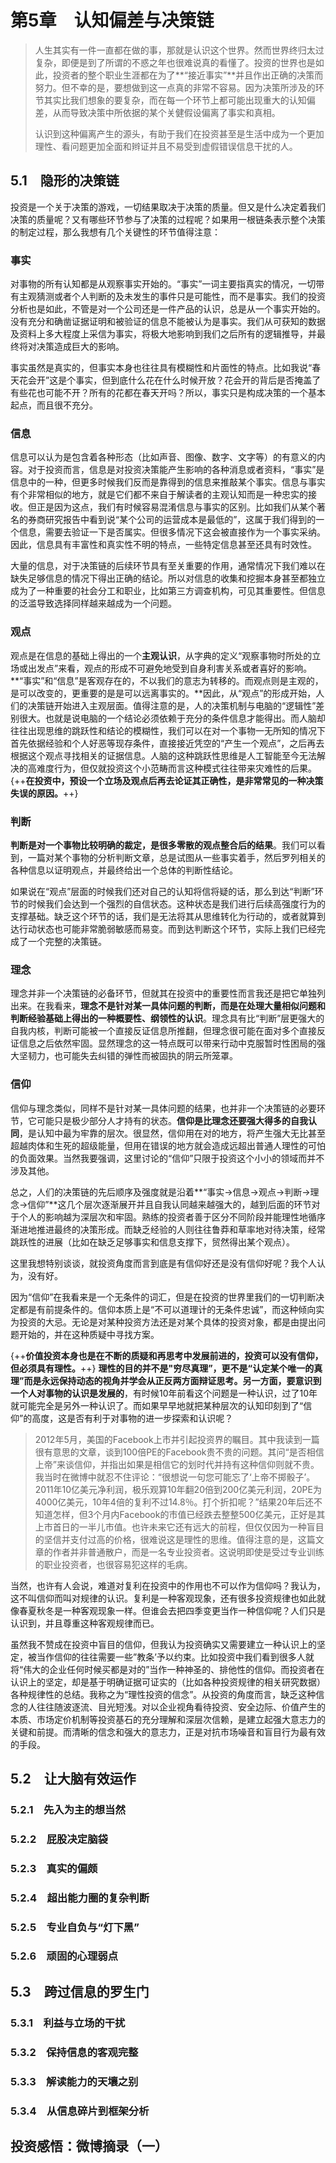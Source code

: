 # 第5章　认知偏差与决策链

> 人生其实有一件一直都在做的事，那就是认识这个世界。然而世界终归太过复杂，即便是到了所谓的不惑之年也很难说真的看懂了。投资的世界也是如此，投资者的整个职业生涯都在为了**“接近事实”**并且作出正确的决策而努力。但不幸的是，要想做到这一点真的非常不容易。因为决策所涉及的环节其实比我们想象的要复杂，而在每一个环节上都可能出现重大的认知偏差，从而导致决策中所依据的某个关健假设偏离了事实和真相。
>
> 认识到这种偏离产生的源头，有助于我们在投资甚至是生活中成为一个更加理性、看问题更加全面和辫证并且不易受到虚假错误信息干扰的人。

## 5.1　隐形的决策链

投资是一个关于决策的游戏，一切结果取决于决策的质量。但又是什么决定着我们决策的质量呢？又有哪些环节参与了决策的过程呢？如果用一根链条表示整个决策的制定过程，那么我想有几个关键性的环节值得注意：

### 事实

对事物的所有认知都是从观察事实开始的。“事实”一词主要指真实的情况，一切带有主观猜测或者个人判断的及未发生的事件只是可能性，而不是事实。我们的投资分析也是如此，不管是对一个公司还是一件产品的认识，总是从一个事实开始的。没有充分和确凿证据证明和被验证的信息不能被认为是事实。我们从可获知的数据及资料上多大程度上采信为事实，将极大地影响到我们之后所有的逻辑推导，并最终将对决策造成巨大的影响。

事实虽然是真实的，但事实本身也往往具有模糊性和片面性的特点。比如我说“春天花会开”这是个事实，但到底什么花在什么时候开放？花会开的背后是否掩盖了有些花也可能不开？所有的花都在春天开吗？所以，事实只是构成决策的一个基本起点，而且很不充分。

### 信息

信息可以认为是包含着各种形态（比如声音、图像、数字、文字等）的有意义的内容。对于投资而言，信息是对投资决策能产生影响的各种消息或者资料，“事实”是信息中的一种，但更多时候我们反而是靠得到的信息来推敲某个事实。信息与事实有个非常相似的地方，就是它们都不来自于解读者的主观认知而是一种忠实的接收。但正是因为这点，我们有时候容易混淆信息与事实的区别。比如我们从某个著名的券商研究报告中看到说“某个公司的运营成本是最低的”，这属于我们得到的一个信息，需要去验证一下是否属实。但很多情况下这会被直接作为一个事实采纳。因此，信息具有丰富性和真实性不明的特点，一些特定信息甚至还具有时效性。

大量的信息，对于决策链的后续环节具有至关重要的作用，通常情况下我们难以在缺失足够信息的情况下得出正确的结论。所以对信息的收集和挖掘本身甚至都独立成为了一种重要的社会分工和职业，比如第三方调查机构，可见其重要性。但信息的泛滥导致选择同样越来越成为一个问题。

### 观点

观点是在信息的基础上得出的一个**主观认识**，从字典的定义“观察事物时所处的立场或出发点”来看，观点的形成不可避免地受到自身利害关系或者喜好的影响。**“事实”和“信息”是客观存在的，不以我们的意志为转移的。而观点则是主观的，是可以改变的，更重要的是是可以远离事实的。**因此，从“观点”的形成开始，人们的决策链开始进入主观层面。值得注意的是，人的决策机制与电脑的“逻辑性”差别很大。也就是说电脑的一个结论必须依赖于充分的条件信息才能得出。而人脑却往往出现思维的跳跃性和结论的模糊性，我们可以在对一个事物一无所知的情况下首先依据经验和个人好恶等现存条件，直接接近凭空的“产生一个观点”，之后再去根据这个观点寻找相关的证据信息。人脑的这种跳跃性思维是人工智能至今无法解决的高难度行为，但仅就投资这个小范畴而言这种模式往往带来灾难性的后果。{++**在投资中，预设一个立场及观点后再去论证其正确性，是非常常见的一种决策失误的原因。**++}

### 判断

**判断是对一个事物比较明确的裁定，是很多零散的观点整合后的结果**。我们可以看到，一篇对某个事物的分析判断文章，总是试图从一些事实着手，然后罗列相关的各种信息以证明观点，并最终给出一个总体的判断性结论。

如果说在“观点”层面的时候我们还对自己的认知将信将疑的话，那么到达“判断”环节的时候我们会达到一个强烈的自信状态。这种状态是我们进行后续高强度行为的支撑基础。缺乏这个环节的话，我们是无法将其从思维转化为行动的，或者就算到达行动状态也可能非常脆弱敏感而易变。而到达判断这个环节，实际上我们已经完成了一个完整的决策链。

### 理念

理念并非一个决策链的必备环节，但就其在投资中的重要性而言我还是把它单独列出来。在我看来，**理念不是针对某一具体问题的判断，而是在处理大量相似问题和判断经验基础上得出的一种概要性、纲领性的认识**。理念具有比“判断”层更强大的自我内核，判断可能被一个直接反证信息所推翻，但理念很可能在面对多个直接反证信息之后依然牢固。显然理念的这一特点既可以带来行动中克服暂时性困局的强大坚韧力，也可能失去纠错的弹性而被固执的阴云所笼罩。

### 信仰

信仰与理念类似，同样不是针对某一具体问题的结果，也并非一个决策链的必要环节，它可能只是极少部分人才持有的状态。**信仰是比理念还要强大得多的自我认同**，是认知中最为牢靠的层次。很显然，信仰用在对的地方，将产生强大无比甚至超越肉体和生死的超级能量，但用在错误的地方就会造成远超出普通人理性的可怕的负面效果。当然我要强调，这里讨论的“信仰”只限于投资这个小小的领域而并不涉及其他。

总之，人们的决策链的先后顺序及强度就是沿着**“事实→信息→观点→判断→理念→信仰”**这几个层次逐渐展开并且自我认同越来越强大的，越到后面的环节对于个人的影响越为深层次和牢固。熟练的投资者善于区分不同阶段并能理性地循序渐进地推进最终的决策形成。而缺乏经验的人则往往鲁莽和草率地对待决策，经常跳跃性的进展（比如在缺乏足够事实和信息支撑下，贸然得出某个观点）。

这里我想特别谈谈，就投资角度而言到底是有信仰好还是没有信仰好呢？我个人认为，没有好。

因为“信仰”在我看来是一个无条件的词汇，但是在投资的世界里我们的一切判断决定都是有前提条件的。信仰本质上是“不可以道理计的无条件忠诚”，而这种倾向实为投资的大忌。无论是对某种投资方法还是对某个具体的投资对象，都是由提出问题开始的，并在这种质疑中寻找方案。

{++**价值投资本身也是在不断的质疑和再思考中发展前进的，投资可以没有信仰，但必须具有理性。**++} **理性的目的并不是"穷尽真理”，更不是“认定某个唯一的真理”而是永远保持动态的视角并学会从正反两方面辩证思考。另一方面，要意识到一个人对事物的认识是发展的**，有时候10年前看这个问题是一种认识，过了10年就可能完全是另外一种认识了。而如果早早地就把某种层次的认知印刻到了“信仰”的高度，这是否有利于对事物的进一步探索和认识呢？

> 2012年5月，美国的Facebook上市并引起投资界的瞩目。其中我读到一篇很有意思的文章，谈到100倍PE的Facebook贵不贵的问题。其问“是否相信上帝”来谈信仰，并指出如果是相信它的划时代并持有这种信仰则就不贵。我当时在微博中就忍不住评论：“很想说一句您可能忘了‘上帝不掷骰子’。2011年10亿美元净利润，极乐观算10年翻20倍到200亿美元利润，20PE为4000亿美元，10年4倍的复利不过14.8％。打个折扣呢？”结果20年后还不知道怎样，但3个月内Facebook的市值已经跌去整整500亿美元，正好是其上市首日的一半儿市值。也许未来它还有远大的前程，但仅仅因为一种盲目的坚信并支付过高的价格，很难说这是理性的思维。值得注意的是，这篇文章的作者并非普通散户，而是一名专业投资者。这说明即使是受过专业训练的职业投资者，也很容易犯这样的毛病。

当然，也许有人会说，难道对复利在投资中的作用也不可以作为信仰吗？我认为，这不叫信仰而叫对规律的认识。复利是一种客观现象，还有很多投资规律也如此就像春夏秋冬是一种客观现象一样。但谁会去把四季变更当作一种信仰呢？人们只是认识到，并且尊重这种客观规律而已。

虽然我不赞成在投资中盲目的信仰，但我认为投资确实又需要建立一种认识上的坚定，被当作信仰的往往需要一些”教条’予以约束。比如投资中我们看到很多人就将“伟大的企业任何时候买都是对的”当作一种神圣的、排他性的信仰。而投资者在认识上的坚定，却是基于明确证据可证实的（比如各种投资规律的相关研究数据）各种规律性的总结。我称之为“理性投资的信念”。从投资的角度而言，缺乏这种信念的人往往随波逐流、目光短浅。对以企业视角看待投资、安全边际、价值产生的本质、市场定价机制等投资基石的充分理解和深层次信赖，是建立起强大意志力的关键和前提。而清晰的信念和强大的意志力，正是对抗市场噪音和盲目行为最有效的手段。

## 5.2　让大脑有效运作

### 5.2.1　先入为主的想当然

### 5.2.2　屁股决定脑袋

### 5.2.3　真实的偏颇

### 5.2.4　超出能力圈的复杂判断

### 5.2.5　专业自负与“灯下黑”

### 5.2.6　顽固的心理弱点

## 5.3　跨过信息的罗生门

### 5.3.1　利益与立场的干扰

### 5.3.2　保持信息的客观完整

### 5.3.3　解读能力的天壤之别

### 5.3.4　从信息碎片到框架分析

## 投资感悟：微博摘录（一）
